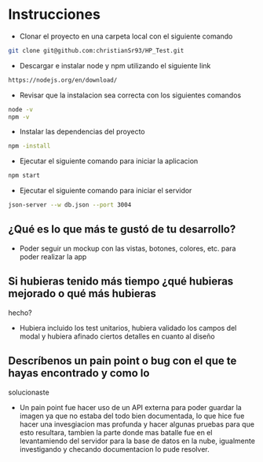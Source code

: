 # Instrucciones
- Clonar el proyecto en una carpeta local con el siguiente comando
```bash
git clone git@github.com:christianSr93/HP_Test.git
```
- Descargar e instalar node y npm utilizando el siguiente link
```bash
https://nodejs.org/en/download/
```
- Revisar que la instalacion sea correcta con los siguientes comandos
```bash
node -v
npm -v
```
- Instalar las dependencias del proyecto
```bash
npm -install
```
- Ejecutar el siguiente comando para iniciar la aplicacion
```bash
npm start
```
- Ejecutar el siguiente comando para iniciar el servidor
```bash
json-server --w db.json --port 3004
```

## ¿Qué es lo que más te gustó de tu desarrollo?
- Poder seguir un mockup con las vistas, botones, colores, etc. para poder realizar la app

## Si hubieras tenido más tiempo ¿qué hubieras mejorado o qué más hubieras
hecho?
- Hubiera incluido los test unitarios, hubiera validado los campos del modal y hubiera afinado ciertos detalles en cuanto al diseño

## Descríbenos un pain point o bug con el que te hayas encontrado y como lo
solucionaste
- Un pain point fue hacer uso de un API externa para poder guardar la imagen ya que no estaba del todo bien documentada, lo que hice fue hacer una invesgiacion
mas profunda y hacer algunas pruebas para que esto resultara, tambien la parte donde mas batalle fue en el levantamiendo del servidor para la base de datos en la nube,
igualmente investigando y checando documentacion lo pude resolver.
